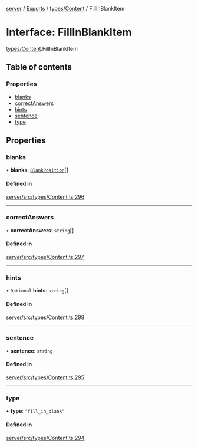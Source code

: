 [server](../README.md) / [Exports](../modules.md) / [types/Content](../modules/types_Content.md) / FillInBlankItem

# Interface: FillInBlankItem

[types/Content](../modules/types_Content.md).FillInBlankItem

## Table of contents

### Properties

- [blanks](types_Content.FillInBlankItem.md#blanks)
- [correctAnswers](types_Content.FillInBlankItem.md#correctanswers)
- [hints](types_Content.FillInBlankItem.md#hints)
- [sentence](types_Content.FillInBlankItem.md#sentence)
- [type](types_Content.FillInBlankItem.md#type)

## Properties

### blanks

• **blanks**: [`BlankPosition`](types_Content.BlankPosition.md)[]

#### Defined in

[server/src/types/Content.ts:296](https://github.com/niklas-joh/french-learning-platform/blob/f88c80a984d39a715bd427891d156cc94cff3831/server/src/types/Content.ts#L296)

___

### correctAnswers

• **correctAnswers**: `string`[]

#### Defined in

[server/src/types/Content.ts:297](https://github.com/niklas-joh/french-learning-platform/blob/f88c80a984d39a715bd427891d156cc94cff3831/server/src/types/Content.ts#L297)

___

### hints

• `Optional` **hints**: `string`[]

#### Defined in

[server/src/types/Content.ts:298](https://github.com/niklas-joh/french-learning-platform/blob/f88c80a984d39a715bd427891d156cc94cff3831/server/src/types/Content.ts#L298)

___

### sentence

• **sentence**: `string`

#### Defined in

[server/src/types/Content.ts:295](https://github.com/niklas-joh/french-learning-platform/blob/f88c80a984d39a715bd427891d156cc94cff3831/server/src/types/Content.ts#L295)

___

### type

• **type**: ``"fill_in_blank"``

#### Defined in

[server/src/types/Content.ts:294](https://github.com/niklas-joh/french-learning-platform/blob/f88c80a984d39a715bd427891d156cc94cff3831/server/src/types/Content.ts#L294)
